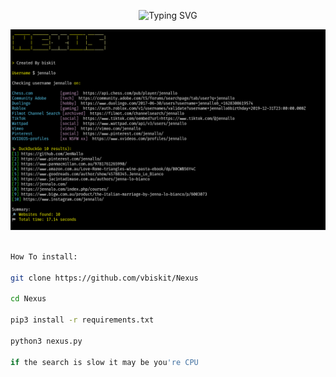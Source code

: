 <p align="center">
  <img src="https://readme-typing-svg.demolab.com?font=Fira+Code&pause=1000&color=F4F773&width=435&lines=%231+Username+Search" alt="Typing SVG">
</p>

![png](./Nexus.png)
```bash

How To install:

git clone https://github.com/vbiskit/Nexus

cd Nexus

pip3 install -r requirements.txt

python3 nexus.py

if the search is slow it may be you're CPU
